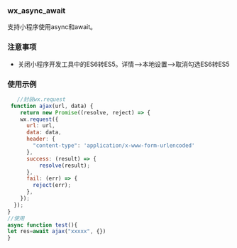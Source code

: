 ### wx_async_await
支持小程序使用async和await。

###  注意事项
- 关闭小程序开发工具中的ES6转ES5。详情-->本地设置-->取消勾选ES6转ES5

###  使用示例

```js
   //封装wx.request
 function ajax(url, data) {
    return new Promise((resolve, reject) => {
    wx.request({
      url: url,
      data: data,
      header: {
        "content-type": 'application/x-www-form-urlencoded'
      },
      success: (result) => {
          resolve(result);
      },
      fail: (err) => {
        reject(err);
      },
    });
  });
}
//使用
async function test(){
let res=await ajax("xxxxx", {})
}
```

